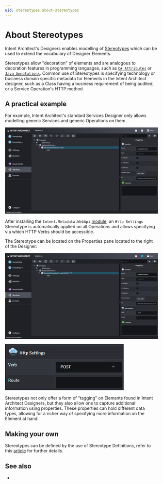 ```yaml
---
uid: stereotypes.about-stereotypes
---
```

# About Stereotypes

Intent Architect's Designers enables modelling of [Stereotypes](https://en.wikipedia.org/wiki/Stereotype_(UML)) which can be used to extend the vocabulary of Designer Elements.

Stereotypes allow "decoration" of elements and are analogous to decoration features in programming languages, such as [`C# Attributes`](https://docs.microsoft.com/dotnet/csharp/programming-guide/concepts/attributes/) or [`Java Annotations`](https://en.wikipedia.org/wiki/Java_annotation). Common use of Stereotypes is specifying technology or business domain specific metadata for Elements in the Intent Architect designer, such as a Class having a business requirement of being audited, or a Service Operation's HTTP method.

## A practical example

For example, Intent Architect's standard Services Designer only allows modelling generic Services and generic Operations on them.

![What Intent Architect's standard Services Designer looks like](images/services-designer-vanilla.png)

After installing the `Intent.Metadata.WebApi` [module](xref:modules.about-modules), an `Http Settings` Stereotype is automatically applied on all Operations and allows specifying via which HTTP Verbs should be accessible.

The Stereotype can be located on the Properties pane located to the right of the Designer:

![What the Services Designer looks like with API Metadata](images/services-designer-api-metadata.png)

![How the Http Settings Stereotype looks like](images/http-settings-stereotype.png)

Stereotypes not only offer a form of "tagging" on Elements found in Intent Architect Designers, but they also allow one to capture additional information using properties. These properties can hold different data types, allowing for a richer way of specifying more information on the Element at hand.

## Making your own

Stereotypes can be defined by the use of Stereotype Definitions, refer to this [article](xref:stereotypes.about-stereotype-definitions) for further details.

## See also

* [](xref:stereotypes.how-to-use-stereotypes)